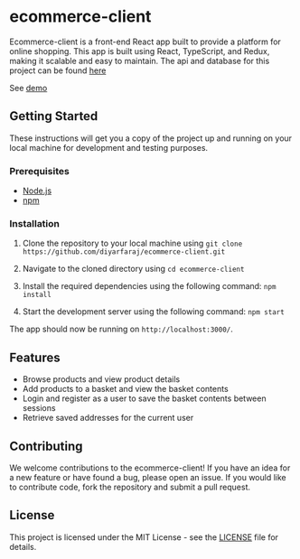 # ecommerce-client

Ecommerce-client is a front-end React app built to provide a platform for online shopping. This app is built using React, TypeScript, and Redux, making it scalable and easy to maintain.
The api and database for this project can be found [here](https://github.com/diyarfaraj/ecommerce-api)

See [demo](https://ecommerce-client-diyar.azurewebsites.net/)

## Getting Started

These instructions will get you a copy of the project up and running on your local machine for development and testing purposes.

### Prerequisites

- [Node.js](https://nodejs.org/en/)
- [npm](https://www.npmjs.com/)

### Installation

1. Clone the repository to your local machine using `git clone https://github.com/diyarfaraj/ecommerce-client.git`

2. Navigate to the cloned directory using `cd ecommerce-client`

3. Install the required dependencies using the following command: `npm install`

4. Start the development server using the following command: `npm start`

The app should now be running on `http://localhost:3000/`.

## Features

- Browse products and view product details
- Add products to a basket and view the basket contents
- Login and register as a user to save the basket contents between sessions
- Retrieve saved addresses for the current user

## Contributing

We welcome contributions to the ecommerce-client! If you have an idea for a new feature or have found a bug, please open an issue. If you would like to contribute code, fork the repository and submit a pull request.

## License

This project is licensed under the MIT License - see the [LICENSE](LICENSE) file for details.
